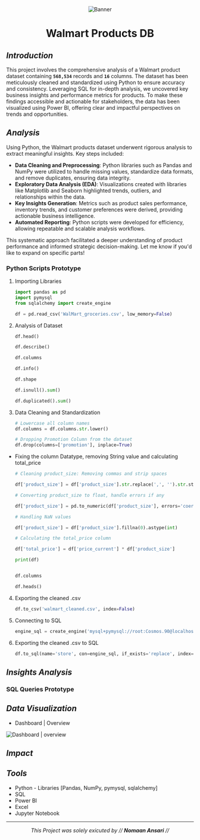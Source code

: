 <div align="center">
    <img src="" alt="Banner">
    <h1><b>Walmart Products DB</b></h1>
</div>

## *Introduction*

This project involves the comprehensive analysis of a Walmart product dataset containing **`568,534`** records and **`16`** columns. The dataset has been meticulously cleaned and standardized using Python to ensure accuracy and consistency. Leveraging SQL for in-depth analysis, we uncovered key business insights and performance metrics for products. To make these findings accessible and actionable for stakeholders, the data has been visualized using Power BI, offering clear and impactful perspectives on trends and opportunities.

## *Analysis*

Using Python, the Walmart products dataset underwent rigorous analysis to extract meaningful insights. Key steps included:

- **Data Cleaning and Preprocessing**: Python libraries such as Pandas and NumPy were utilized to handle missing values, standardize data formats, and remove duplicates, ensuring data integrity.
- **Exploratory Data Analysis (EDA)**: Visualizations created with libraries like Matplotlib and Seaborn highlighted trends, outliers, and relationships within the data.
- **Key Insights Generation**: Metrics such as product sales performance, inventory trends, and customer preferences were derived, providing actionable business intelligence.
- **Automated Reporting**: Python scripts were developed for efficiency, allowing repeatable and scalable analysis workflows.

This systematic approach facilitated a deeper understanding of product performance and informed strategic decision-making. Let me know if you'd like to expand on specific parts!

### Python Scripts Prototype

1. Importing Libraries

    ```python
    import pandas as pd
    import pymysql
    from sqlalchemy import create_engine

    df = pd.read_csv('WalMart_groceries.csv', low_memory=False)
    ```

2. Analysis of Dataset

    ```python
    df.head()

    df.describe()

    df.columns

    df.info()

    df.shape

    df.isnull().sum()

    df.duplicated().sum()
    ```

3. Data Cleaning and Standardization

    ```python
    # Lowercase all column names
    df.columns = df.columns.str.lower()

    # Dropping Promotion Column from the dataset
    df.drop(columns=['promotion'], inplace=True)
    ```
- Fixing the column Datatype, removing String value and calculating total_price

    ```python
    # Cleaning product_size: Removing commas and strip spaces

    df['product_size'] = df['product_size'].str.replace(',', '').str.strip()
    ```

    ```python
    # Converting product_size to float, handle errors if any

    df['product_size'] = pd.to_numeric(df['product_size'], errors='coerce')
    ```

    ```python
    # Handling NaN values

    df['product_size'] = df['product_size'].fillna(0).astype(int)
    ```
    
    ```python
    # Calculating the total_price column

    df['total_price'] = df['price_current'] * df['product_size']

    print(df)
    ```

    ```python

    df.columns

    df.heads()
    ```

4. Exporting the cleaned .csv

    ```python
    df.to_csv('walmart_cleaned.csv', index=False)
    ```

5. Connecting to SQL

    ```python
    engine_sql = create_engine('mysql+pymysql://root:Cosmos.90@localhost:3306/WalMart')
    ```

6. Exporting the cleaned .csv to SQL

    ```python
    df.to_sql(name='store', con=engine_sql, if_exists='replace', index=False)
    ```

## *Insights Analysis*

### SQL Queries Prototype




## *Data Visualization*

- Dashboard | Overview

<div>
 <img src="dashboard.png" alt="Dashboard | overview" width">
</div>

## *Impact*




## *Tools*

- Python - Libraries [Pandas, NumPy, pymysql, sqlalchemy]
- SQL
- Power BI
- Excel
- Jupyter Notebook

---

<div align="center">
    <i> This Project was solely exicuted by // <b>Nomaan Ansari</b> //</i>
</div>